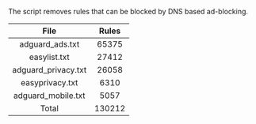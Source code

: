 The script removes rules that can be blocked by DNS based ad-blocking.


| File | Rules |
|:----:|:-----:|
| adguard_ads.txt | 65375 |
| easylist.txt | 27412 |
| adguard_privacy.txt | 26058 |
| easyprivacy.txt | 6310 |
| adguard_mobile.txt | 5057 |
| Total | 130212 |
